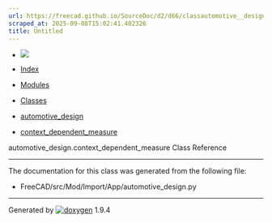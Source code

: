 ```yaml
---
url: https://freecad.github.io/SourceDoc/d2/d66/classautomotive__design_1_1context__dependent__measure.html
scraped_at: 2025-09-08T15:02:41.402326
title: Untitled
---
```


  * [ ![](https://www.freecad.org/svg/logo-freecad.svg) ](https://freecadweb.org "FreeCAD")
  * [Index](../../index.html "Index")
  * [Modules](../../modules.html "Modules list")
  * [Classes](../../annotated.html "Annotated list")

  * [automotive_design](../../d4/ddf/namespaceautomotive__design.html)
  * [context_dependent_measure](../../d2/d66/classautomotive__design_1_1context__dependent__measure.html)

automotive_design.context_dependent_measure Class Reference

* * *

The documentation for this class was generated from the following file:

  * FreeCAD/src/Mod/Import/App/automotive_design.py

* * *

Generated by
[![doxygen](../../doxygen.svg)](https://www.doxygen.org/index.html) 1.9.4

